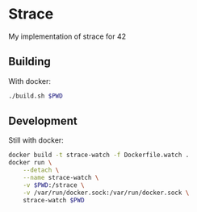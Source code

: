 # Strace
My implementation of strace for 42

## Building
With docker:
```sh
./build.sh $PWD
```
## Development
Still with docker:
```sh
docker build -t strace-watch -f Dockerfile.watch .
docker run \
    --detach \
    --name strace-watch \
    -v $PWD:/strace \
    -v /var/run/docker.sock:/var/run/docker.sock \
    strace-watch $PWD
```
